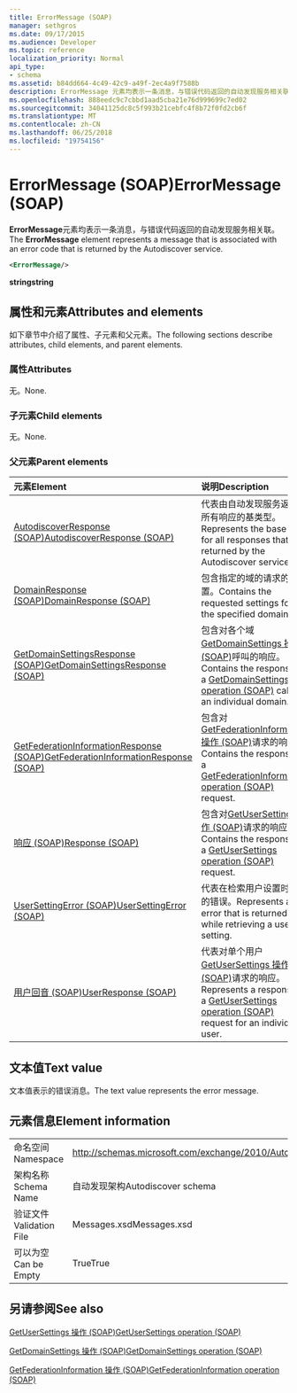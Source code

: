 ```yaml
---
title: ErrorMessage (SOAP)
manager: sethgros
ms.date: 09/17/2015
ms.audience: Developer
ms.topic: reference
localization_priority: Normal
api_type:
- schema
ms.assetid: b84dd664-4c49-42c9-a49f-2ec4a9f7588b
description: ErrorMessage 元素均表示一条消息，与错误代码返回的自动发现服务相关联。
ms.openlocfilehash: 888eedc9c7cbbd1aad5cba21e76d999699c7ed02
ms.sourcegitcommit: 34041125dc8c5f993b21cebfc4f8b72f0fd2cb6f
ms.translationtype: MT
ms.contentlocale: zh-CN
ms.lasthandoff: 06/25/2018
ms.locfileid: "19754156"
---
```

# <a name="errormessage-soap"></a><span data-ttu-id="3971a-103">ErrorMessage (SOAP)</span><span class="sxs-lookup"><span data-stu-id="3971a-103">ErrorMessage (SOAP)</span></span>

<span data-ttu-id="3971a-104">**ErrorMessage**元素均表示一条消息，与错误代码返回的自动发现服务相关联。</span><span class="sxs-lookup"><span data-stu-id="3971a-104">The **ErrorMessage** element represents a message that is associated with an error code that is returned by the Autodiscover service.</span></span> 
  
```XML
<ErrorMessage/>
```

 <span data-ttu-id="3971a-105">**string**</span><span class="sxs-lookup"><span data-stu-id="3971a-105">**string**</span></span>
## <a name="attributes-and-elements"></a><span data-ttu-id="3971a-106">属性和元素</span><span class="sxs-lookup"><span data-stu-id="3971a-106">Attributes and elements</span></span>

<span data-ttu-id="3971a-107">如下章节中介绍了属性、子元素和父元素。</span><span class="sxs-lookup"><span data-stu-id="3971a-107">The following sections describe attributes, child elements, and parent elements.</span></span>
  
### <a name="attributes"></a><span data-ttu-id="3971a-108">属性</span><span class="sxs-lookup"><span data-stu-id="3971a-108">Attributes</span></span>

<span data-ttu-id="3971a-109">无。</span><span class="sxs-lookup"><span data-stu-id="3971a-109">None.</span></span>
  
### <a name="child-elements"></a><span data-ttu-id="3971a-110">子元素</span><span class="sxs-lookup"><span data-stu-id="3971a-110">Child elements</span></span>

<span data-ttu-id="3971a-111">无。</span><span class="sxs-lookup"><span data-stu-id="3971a-111">None.</span></span>
  
### <a name="parent-elements"></a><span data-ttu-id="3971a-112">父元素</span><span class="sxs-lookup"><span data-stu-id="3971a-112">Parent elements</span></span>

|<span data-ttu-id="3971a-113">**元素**</span><span class="sxs-lookup"><span data-stu-id="3971a-113">**Element**</span></span>|<span data-ttu-id="3971a-114">**说明**</span><span class="sxs-lookup"><span data-stu-id="3971a-114">**Description**</span></span>|
|:-----|:-----|
|[<span data-ttu-id="3971a-115">AutodiscoverResponse (SOAP)</span><span class="sxs-lookup"><span data-stu-id="3971a-115">AutodiscoverResponse (SOAP)</span></span>](autodiscoverresponse-soap.md) <br/> |<span data-ttu-id="3971a-116">代表由自动发现服务返回的所有响应的基类型。</span><span class="sxs-lookup"><span data-stu-id="3971a-116">Represents the base type for all responses that are returned by the Autodiscover service.</span></span>  <br/> |
|[<span data-ttu-id="3971a-117">DomainResponse (SOAP)</span><span class="sxs-lookup"><span data-stu-id="3971a-117">DomainResponse (SOAP)</span></span>](domainresponse-soap.md) <br/> |<span data-ttu-id="3971a-118">包含指定的域的请求的设置。</span><span class="sxs-lookup"><span data-stu-id="3971a-118">Contains the requested settings for the specified domain.</span></span>  <br/> |
|[<span data-ttu-id="3971a-119">GetDomainSettingsResponse (SOAP)</span><span class="sxs-lookup"><span data-stu-id="3971a-119">GetDomainSettingsResponse (SOAP)</span></span>](getdomainsettingsresponse-soap.md) <br/> |<span data-ttu-id="3971a-120">包含对各个域[GetDomainSettings 操作 (SOAP)](getdomainsettings-operation-soap.md)呼叫的响应。</span><span class="sxs-lookup"><span data-stu-id="3971a-120">Contains the response to a [GetDomainSettings operation (SOAP)](getdomainsettings-operation-soap.md) call for an individual domain.</span></span>  <br/> |
|[<span data-ttu-id="3971a-121">GetFederationInformationResponse (SOAP)</span><span class="sxs-lookup"><span data-stu-id="3971a-121">GetFederationInformationResponse (SOAP)</span></span>](getfederationinformationresponse-soap.md) <br/> |<span data-ttu-id="3971a-122">包含对[GetFederationInformation 操作 (SOAP)](getfederationinformation-operation-soap.md)请求的响应。</span><span class="sxs-lookup"><span data-stu-id="3971a-122">Contains the response to a [GetFederationInformation operation (SOAP)](getfederationinformation-operation-soap.md) request.</span></span>  <br/> |
|[<span data-ttu-id="3971a-123">响应 (SOAP)</span><span class="sxs-lookup"><span data-stu-id="3971a-123">Response (SOAP)</span></span>](response-soap.md) <br/> |<span data-ttu-id="3971a-124">包含对[GetUserSettings 操作 (SOAP)](getusersettings-operation-soap.md)请求的响应。</span><span class="sxs-lookup"><span data-stu-id="3971a-124">Contains the response to a [GetUserSettings operation (SOAP)](getusersettings-operation-soap.md) request.</span></span>  <br/> |
|[<span data-ttu-id="3971a-125">UserSettingError (SOAP)</span><span class="sxs-lookup"><span data-stu-id="3971a-125">UserSettingError (SOAP)</span></span>](usersettingerror-soap.md) <br/> |<span data-ttu-id="3971a-126">代表在检索用户设置时返回的错误。</span><span class="sxs-lookup"><span data-stu-id="3971a-126">Represents an error that is returned while retrieving a user setting.</span></span>  <br/> |
|[<span data-ttu-id="3971a-127">用户回音 (SOAP)</span><span class="sxs-lookup"><span data-stu-id="3971a-127">UserResponse (SOAP)</span></span>](userresponse-soap.md) <br/> |<span data-ttu-id="3971a-128">代表对单个用户[GetUserSettings 操作 (SOAP)](getusersettings-operation-soap.md)请求的响应。</span><span class="sxs-lookup"><span data-stu-id="3971a-128">Represents a response to a [GetUserSettings operation (SOAP)](getusersettings-operation-soap.md) request for an individual user.</span></span>  <br/> |
   
## <a name="text-value"></a><span data-ttu-id="3971a-129">文本值</span><span class="sxs-lookup"><span data-stu-id="3971a-129">Text value</span></span>

<span data-ttu-id="3971a-130">文本值表示的错误消息。</span><span class="sxs-lookup"><span data-stu-id="3971a-130">The text value represents the error message.</span></span>
  
## <a name="element-information"></a><span data-ttu-id="3971a-131">元素信息</span><span class="sxs-lookup"><span data-stu-id="3971a-131">Element information</span></span>

|||
|:-----|:-----|
|<span data-ttu-id="3971a-132">命名空间</span><span class="sxs-lookup"><span data-stu-id="3971a-132">Namespace</span></span>  <br/> |http://schemas.microsoft.com/exchange/2010/Autodiscover  <br/> |
|<span data-ttu-id="3971a-133">架构名称</span><span class="sxs-lookup"><span data-stu-id="3971a-133">Schema Name</span></span>  <br/> |<span data-ttu-id="3971a-134">自动发现架构</span><span class="sxs-lookup"><span data-stu-id="3971a-134">Autodiscover schema</span></span>  <br/> |
|<span data-ttu-id="3971a-135">验证文件</span><span class="sxs-lookup"><span data-stu-id="3971a-135">Validation File</span></span>  <br/> |<span data-ttu-id="3971a-136">Messages.xsd</span><span class="sxs-lookup"><span data-stu-id="3971a-136">Messages.xsd</span></span>  <br/> |
|<span data-ttu-id="3971a-137">可以为空</span><span class="sxs-lookup"><span data-stu-id="3971a-137">Can be Empty</span></span>  <br/> |<span data-ttu-id="3971a-138">True</span><span class="sxs-lookup"><span data-stu-id="3971a-138">True</span></span>  <br/> |
   
## <a name="see-also"></a><span data-ttu-id="3971a-139">另请参阅</span><span class="sxs-lookup"><span data-stu-id="3971a-139">See also</span></span>



[<span data-ttu-id="3971a-140">GetUserSettings 操作 (SOAP)</span><span class="sxs-lookup"><span data-stu-id="3971a-140">GetUserSettings operation (SOAP)</span></span>](getusersettings-operation-soap.md)
  
[<span data-ttu-id="3971a-141">GetDomainSettings 操作 (SOAP)</span><span class="sxs-lookup"><span data-stu-id="3971a-141">GetDomainSettings operation (SOAP)</span></span>](getdomainsettings-operation-soap.md)
  
[<span data-ttu-id="3971a-142">GetFederationInformation 操作 (SOAP)</span><span class="sxs-lookup"><span data-stu-id="3971a-142">GetFederationInformation operation (SOAP)</span></span>](getfederationinformation-operation-soap.md)


